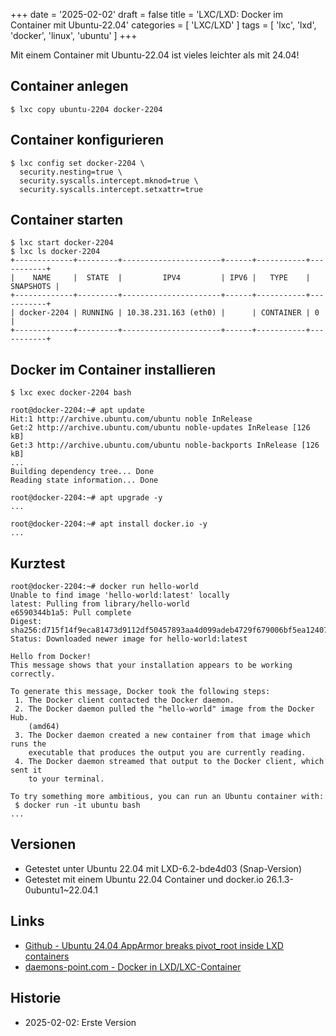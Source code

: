 +++
date = '2025-02-02'
draft = false
title = 'LXC/LXD: Docker im Container mit Ubuntu-22.04'
categories = [ 'LXC/LXD' ]
tags = [ 'lxc', 'lxd', 'docker', 'linux', 'ubuntu' ]
+++

<!--
LXC/LXD: Docker im Container mit Ubuntu-22.04
=============================================
-->

Mit einem Container mit Ubuntu-22.04
ist vieles leichter als mit 24.04!

<!--more-->

Container anlegen
-----------------

```
$ lxc copy ubuntu-2204 docker-2204
```

Container konfigurieren
-----------------------

```
$ lxc config set docker-2204 \
  security.nesting=true \
  security.syscalls.intercept.mknod=true \
  security.syscalls.intercept.setxattr=true
```

Container starten
-----------------

```
$ lxc start docker-2204
$ lxc ls docker-2204
+-------------+---------+----------------------+------+-----------+-----------+
|    NAME     |  STATE  |         IPV4         | IPV6 |   TYPE    | SNAPSHOTS |
+-------------+---------+----------------------+------+-----------+-----------+
| docker-2204 | RUNNING | 10.38.231.163 (eth0) |      | CONTAINER | 0         |
+-------------+---------+----------------------+------+-----------+-----------+
```

Docker im Container installieren
--------------------------------

```
$ lxc exec docker-2204 bash

root@docker-2204:~# apt update
Hit:1 http://archive.ubuntu.com/ubuntu noble InRelease
Get:2 http://archive.ubuntu.com/ubuntu noble-updates InRelease [126 kB]
Get:3 http://archive.ubuntu.com/ubuntu noble-backports InRelease [126 kB]
...
Building dependency tree... Done
Reading state information... Done

root@docker-2204:~# apt upgrade -y
...

root@docker-2204:~# apt install docker.io -y
...

```

Kurztest
--------

```
root@docker-2204:~# docker run hello-world
Unable to find image 'hello-world:latest' locally
latest: Pulling from library/hello-world
e6590344b1a5: Pull complete
Digest: sha256:d715f14f9eca81473d9112df50457893aa4d099adeb4729f679006bf5ea12407
Status: Downloaded newer image for hello-world:latest

Hello from Docker!
This message shows that your installation appears to be working correctly.

To generate this message, Docker took the following steps:
 1. The Docker client contacted the Docker daemon.
 2. The Docker daemon pulled the "hello-world" image from the Docker Hub.
    (amd64)
 3. The Docker daemon created a new container from that image which runs the
    executable that produces the output you are currently reading.
 4. The Docker daemon streamed that output to the Docker client, which sent it
    to your terminal.

To try something more ambitious, you can run an Ubuntu container with:
 $ docker run -it ubuntu bash
...
```


Versionen
---------

- Getestet unter Ubuntu 22.04 mit LXD-6.2-bde4d03
  (Snap-Version)
- Getestet mit einem Ubuntu 22.04 Container
  und docker.io 26.1.3-0ubuntu1~22.04.1

Links
-----

- [Github - Ubuntu 24.04 AppArmor breaks pivot_root inside LXD containers](https://github.com/canonical/lxd/issues/13389)
- [daemons-point.com - Docker in LXD/LXC-Container](https://daemons-point.com/blog/2022/12/25/docker-in-lxc-container/)

Historie
--------

- 2025-02-02: Erste Version

